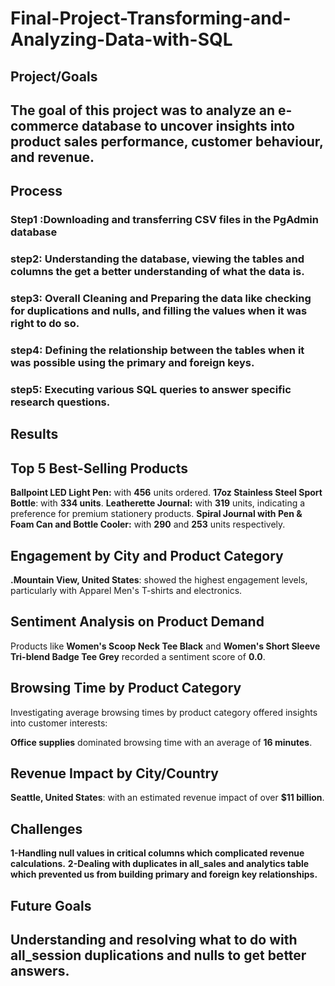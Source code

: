 # Final-Project-Transforming-and-Analyzing-Data-with-SQL

## Project/Goals
## The goal of this project was to analyze an e-commerce database to uncover insights into product sales performance, customer behaviour, and revenue.

## Process
### Step1 :Downloading and transferring CSV files in the PgAdmin database 
### step2: Understanding the database, viewing the tables and columns the get a better understanding of what the data is.
### step3: Overall Cleaning and Preparing the data like checking for duplications and nulls, and filling the values when it was right to do so. 
### step4: Defining the relationship between the tables when it was possible using the primary and foreign keys.
### step5: Executing various SQL queries to answer specific research questions.


## Results
## Top 5 Best-Selling Products
**Ballpoint LED Light Pen:**  with **456** units ordered.
**17oz Stainless Steel Sport Bottle**: with **334 units**.
**Leatherette Journal:** with **319** units, indicating a preference for premium stationery products.
**Spiral Journal with Pen & Foam Can and Bottle Cooler:**  with **290** and **253** units respectively.

## Engagement by City and Product Category
**.Mountain View, United States**: showed the highest engagement levels, particularly with Apparel Men's T-shirts and electronics.

## Sentiment Analysis on Product Demand
Products like **Women's Scoop Neck Tee Black** and **Women's Short Sleeve Tri-blend Badge Tee Grey** recorded a sentiment score of **0.0**.

## Browsing Time by Product Category
Investigating average browsing times by product category offered insights into customer interests:

**Office supplies** dominated browsing time with an average of **16 minutes**.

## Revenue Impact by City/Country
**Seattle, United States**: with an estimated revenue impact of over **$11 billion**.

## Challenges 
**1-Handling null values in critical columns which complicated revenue calculations.**
**2-Dealing with duplicates in all_sales and analytics table which prevented us from building primary and foreign key relationships.**

## Future Goals
## Understanding and resolving what to do with all_session duplications and nulls to get better answers.
